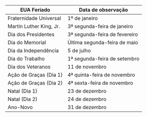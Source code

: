 | EUA Feriado             | Data de observação            |
| ----------------------- | ----------------------------- |
| Fraternidade Universal  | 1º de janeiro                 |
| Martin Luther King, Jr. | 3ª segunda-feira de janeiro   |
| Dia dos Presidentes     | 3ª segunda-feira de fevereiro |
| Dia do Memorial         | Última segunda-feira de maio  |
| Dia da Independência    | 5 de julho                    |
| Dia do Trabalho         | 1ª segunda-feira de setembro  |
| Dia dos Veteranos       | 11 de novembro                |
| Ação de Graças (Dia 1)  | 4ª quinta-feira de novembro   |
| Ação de Graças (Dia 2)  | 4ª sexta-feira de novembro    |
| Natal (Dia 1)           | 23 de dezembro                |
| Natal (Dia 2)           | 24 de dezembro                |
| Ano-Novo                | 31 de dezembro                |
